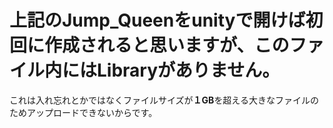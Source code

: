 # 上記のJump_Queenをunityで開けば初回に作成されると思いますが、このファイル内にはLibraryがありません。
これは入れ忘れとかではなくファイルサイズが**１GB**を超える大きなファイルのためアップロードできないからです。